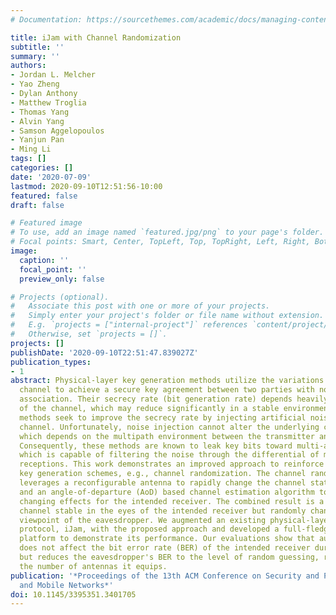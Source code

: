 ```yaml
---
# Documentation: https://sourcethemes.com/academic/docs/managing-content/

title: iJam with Channel Randomization
subtitle: ''
summary: ''
authors:
- Jordan L. Melcher
- Yao Zheng
- Dylan Anthony
- Matthew Troglia
- Thomas Yang
- Alvin Yang
- Samson Aggelopoulos
- Yanjun Pan
- Ming Li
tags: []
categories: []
date: '2020-07-09'
lastmod: 2020-09-10T12:51:56-10:00
featured: false
draft: false

# Featured image
# To use, add an image named `featured.jpg/png` to your page's folder.
# Focal points: Smart, Center, TopLeft, Top, TopRight, Left, Right, BottomLeft, Bottom, BottomRight.
image:
  caption: ''
  focal_point: ''
  preview_only: false

# Projects (optional).
#   Associate this post with one or more of your projects.
#   Simply enter your project's folder or file name without extension.
#   E.g. `projects = ["internal-project"]` references `content/project/deep-learning/index.md`.
#   Otherwise, set `projects = []`.
projects: []
publishDate: '2020-09-10T22:51:47.839027Z'
publication_types:
- 1
abstract: Physical-layer key generation methods utilize the variations of the communication
  channel to achieve a secure key agreement between two parties with no prior security
  association. Their secrecy rate (bit generation rate) depends heavily on the randomness
  of the channel, which may reduce significantly in a stable environment. Existing
  methods seek to improve the secrecy rate by injecting artificial noise into the
  channel. Unfortunately, noise injection cannot alter the underlying channel state,
  which depends on the multipath environment between the transmitter and receiver.
  Consequently, these methods are known to leak key bits toward multi-antenna eavesdroppers,
  which is capable of filtering the noise through the differential of multiple signal
  receptions. This work demonstrates an improved approach to reinforce physical-layer
  key generation schemes, e.g., channel randomization. The channel randomization approach
  leverages a reconfigurable antenna to rapidly change the channel state during transmission,
  and an angle-of-departure (AoD) based channel estimation algorithm to cancel the
  changing effects for the intended receiver. The combined result is a communication
  channel stable in the eyes of the intended receiver but randomly changing from the
  viewpoint of the eavesdropper. We augmented an existing physical-layer key generation
  protocol, iJam, with the proposed approach and developed a full-fledged remote instrumentation
  platform to demonstrate its performance. Our evaluations show that augmentation
  does not affect the bit error rate (BER) of the intended receiver during key establishment
  but reduces the eavesdropper's BER to the level of random guessing, regardless of
  the number of antennas it equips.
publication: '*Proceedings of the 13th ACM Conference on Security and Privacy in Wireless
  and Mobile Networks*'
doi: 10.1145/3395351.3401705
---
```

